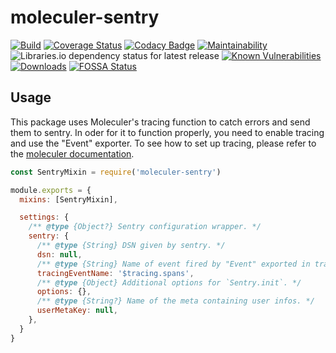# moleculer-sentry

[![Build](https://github.com/LuxChanLu/moleculer-sentry/actions/workflows/build.yaml/badge.svg)](https://github.com/LuxChanLu/moleculer-sentry/actions/workflows/build.yaml)
[![Coverage Status](https://coveralls.io/repos/github/LuxChanLu/moleculer-sentry/badge.svg?branch=master)](https://coveralls.io/github/LuxChanLu/moleculer-sentry?branch=master)
[![Codacy Badge](https://app.codacy.com/project/badge/Grade/42a2b5016bde4f2197f28389e221c61d)](https://www.codacy.com/gh/LuxChanLu/moleculer-sentry/dashboard?utm_source=github.com&amp;utm_medium=referral&amp;utm_content=LuxChanLu/moleculer-sentry&amp;utm_campaign=Badge_Grade)
[![Maintainability](https://api.codeclimate.com/v1/badges/8fbbbade0e11725f5c57/maintainability)](https://codeclimate.com/github/LuxChanLu/moleculer-sentry/maintainability)
![Libraries.io dependency status for latest release](https://img.shields.io/librariesio/release/npm/moleculer-sentry)
[![Known Vulnerabilities](https://snyk.io/test/github/LuxChanLu/moleculer-sentry/badge.svg)](https://snyk.io/test/github/LuxChanLu/moleculer-sentry)
[![Downloads](https://img.shields.io/npm/dm/moleculer-sentry.svg)](https://www.npmjs.com/package/moleculer-sentry)
[![FOSSA Status](https://app.fossa.com/api/projects/git%2Bgithub.com%2FLuxChanLu%2Fmoleculer-sentry.svg?type=shield)](https://app.fossa.com/projects/git%2Bgithub.com%2FLuxChanLu%2Fmoleculer-sentry?ref=badge_shield)

## Usage

This package uses Moleculer's tracing function to catch errors and send them to sentry. In oder for it to function
properly, you need to enable tracing and use the "Event" exporter. To see how to set up tracing, please refer to
the [moleculer documentation](https://moleculer.services/docs/0.14/tracing.html#Event).

```js
const SentryMixin = require('moleculer-sentry')

module.exports = {
  mixins: [SentryMixin],

  settings: {
    /** @type {Object?} Sentry configuration wrapper. */
    sentry: {
      /** @type {String} DSN given by sentry. */
      dsn: null,
      /** @type {String} Name of event fired by "Event" exported in tracing. */
      tracingEventName: '$tracing.spans',
      /** @type {Object} Additional options for `Sentry.init`. */
      options: {},
      /** @type {String?} Name of the meta containing user infos. */
      userMetaKey: null,
    },
  }
}
```
